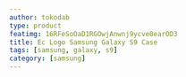 ```yaml
---
author: tokodab
type: product
featimg: 16RFeSoOaD1RGOwjAnwnj9ycve0earOD3
title: Ec Logo Samsung Galaxy S9 Case
tags: [samsung, galaxy, s9]
category: [samsung]
---
```

